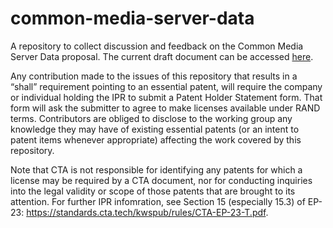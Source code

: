 # common-media-server-data
A repository to collect discussion and feedback on the Common Media Server Data proposal. The current draft document can be accessed [here](https://docs.google.com/document/d/1BlTHfbF2VGSlA4vLx1fMssWqiGWYuzhmTfQ8VeyxF8g).

Any contribution made to the issues of this repository that results in a “shall” requirement pointing to an essential patent, will require the company or individual holding the IPR to submit a Patent Holder Statement form. That form will ask the submitter to agree to make licenses available under RAND terms. Contributors are obliged to disclose to the working group any knowledge they may have of existing essential patents (or an intent to patent items whenever appropriate) affecting the work covered by this repository. 
 
Note that CTA is not responsible for identifying any patents for which a license may be required by a CTA document, nor for conducting inquiries into the legal validity or scope of those patents that are brought to its attention. For further IPR infomration, see Section 15 (especially 15.3) of EP-23: https://standards.cta.tech/kwspub/rules/CTA-EP-23-T.pdf.
